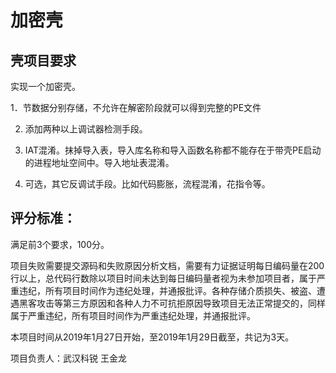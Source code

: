 # 加密壳
## 壳项目要求
实现一个加密壳。

1．节数据分别存储，不允许在解密阶段就可以得到完整的PE文件 

2. 添加两种以上调试器检测手段。 

3. IAT混淆。抹掉导入表，导入库名称和导入函数名称都不能存在于带壳PE启动的进程地址空间中。导入地址表混淆。 

4. 可选，其它反调试手段。比如代码膨胀，流程混淆，花指令等。 


## 评分标准：
满足前3个要求，100分。

项目失败需要提交源码和失败原因分析文档，需要有力证据证明每日编码量在200行以上，总代码行数除以项目时间未达到每日编码量者视为未参加项目者，属于严重违纪，所有项目时间作为违纪处理，并通报批评。各种存储介质损失、被盗、遭遇黑客攻击等第三方原因和各种人力不可抗拒原因导致项目无法正常提交的，同样属于严重违纪，所有项目时间作为严重违纪处理，并通报批评。

本项目时间从2019年1月27日开始，至2019年1月29日截至，共记为3天。

项目负责人：武汉科锐 王金龙

